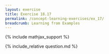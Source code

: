 ```yaml
---
layout: exercise
title: Exercise 18.17
permalink: /concept-learning-exercises/ex_17/
breadcrumb: Learning from Examples
---
```


{% include mathjax_support %}

<div><i class="arrow-up loader" data-chapter="concept-learning-exercises" data-exercise="ex_17" data-rating="0"></i></div>
{% include_relative question.md %}
